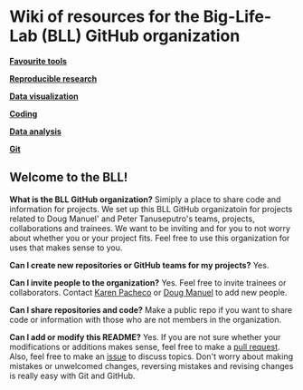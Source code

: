 # Wiki of resources for the Big-Life-Lab (BLL) GitHub organization

[**Favourite tools**](favourite-tools.md)

[**Reproducible research**](reproducible-research.md)

[**Data visualization**](data-visualization.md)

[**Coding**](coding.md)

[**Data analysis**](data-analysis.md)

[**Git**](Git.md)

## Welcome to the BLL!

**What is the BLL GitHub organization?**
Simiply a place to share code and information for projects. We set up this BLL GitHub organizatoin for projects related to Doug Manuel' and Peter Tanuseputro's teams, projects, collaborations and trainees. We want to be inviting and for you to not worry about whether you or your project fits. Feel free to use this organization for uses that makes sense to you.

**Can I create new repositories or GitHub teams for my projects?**
Yes.

**Can I invite people to the organization?**
Yes. Feel free to invite trainees or collaborators. Contact [Karen Pacheco](kpacheo@ohri.ca) or [Doug Manuel](dmanuel@ohri.ca) to add new people.

**Can I share repositories and code?**
Make a public repo if you want to share code or information with those who are not members in the organization.

**Can I add or modify this README?**
Yes.
If you are not sure whether your modifications or additions makes sense, feel free to make a [pull request](https://help.github.com/articles/about-pull-requests/). Also, feel free to make an [issue](https://help.github.com/articles/about-issues/) to discuss topics. Don't worry about making mistakes or unwelcomed changes, reversing mistakes and revising changes is really easy with Git and GitHub.
